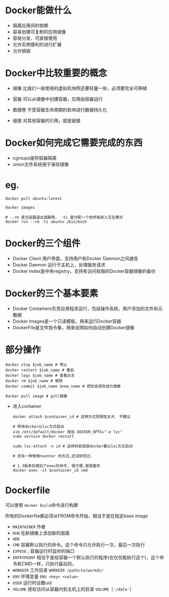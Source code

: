 # Docker能做什么

* 隔离应用间的依赖
* 容易创建可复制的应用镜像
* 容易分发，可直接使用
* 允许实例便利的进行扩展
* 允许销毁

# Docker中比较重要的概念

* 镜像
    比我们一般使用的虚拟机快照还要轻量一些，必须要完全可移植

* 容器
    可以从镜像中创建容器，应用由容器运行

* 数据卷
    不受容器生命周期的影响进行数据持久化

* 链接
    对其他容器的引用，就是链接

# Docker如何完成它需要完成的东西

* cgroups提供容器隔离
* union文件系统用于保存镜像

# eg.

```
docker pull ubuntu:latest

docker images

# --rm 是当容器退出就删除， -ti 是分配一个伪终端进入交互模式
docker run --rm -ti ubuntu /bin/bash
```

# Docker的三个组件

* Docker Client 用户界面，支持用户和Docker Daemon之间通信
* Docker Daemon 运行于主机上，处理服务请求
* Docker Index是中央registry，支持有访问权限的Docker容器镜像的备份

# Docker的三个基本要素

* Docker Containers负责应用程序运行，包括操作系统，用户添加的文件和元数据
* Docker Images是一个只读模板，用来运行Docker容器
* DockerFile是文件指令集，用来说明如何自动创建Docker镜像

# 部分操作

```
docker stop $job_name # 停止
docker restart $job_name # 重启
docker logs $job_name # 查看日志
docker rm $job_name # 移除
docker commit $job_name $new_name # 把状态保存成为镜像

docker pull image # pull镜像
```

* 进入container
    ```
    docker attach $container_id # 这种方式局限性太大. 不建议

    # 修改docker以lxc方式启动
    vim /etc/default/docker 增加 DOCKER_OPTS="-e lxc"
    sudo service docker restart

    sudo lxc-attach -n id # 这样的前提是docker要以lxc方式启动

    # 还有一种使用nsenter 的方式,还没研究过.

    # 1.3版本后增加了exec的命令, 很方便,我很喜欢
    docker exec -it $container_id cmd
    ```

# Dockerfile

可以使用 `docker build`命令进行构建

所有的Dockerfile都必须从FROM命令开始，相当于是在指定base image

* `MAINTAINER` <author name> 作者
* `RUN` <command> 在新镜像上添加新的层面
* `ADD` <source> <destination>
* `CMD` 容器默认执行的命令。这个命令只允许执行一次，最后一次执行
* `EXPOSE` <port>; 容器运行时监听的端口
* `ENTRYPOINT` 相当于是给容器一个默认执行的程序(也仅仅能执行这个)，这个命令和CMD一样，只执行最后的。
* `WORKDIR` 工作目录 `WORKDIR /path/to/workdir`
* `ENV` 环境变量 `ENV <key> <value>`
* `USER` 运行时设置uid
* `VOLUME` 授权访问从容器内到主机上的目录 `VOLUME ['/data']`

